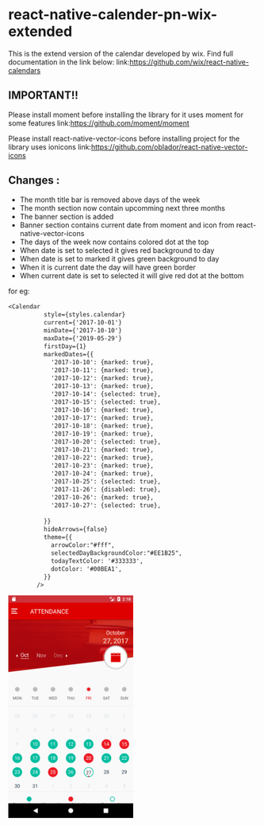 # react-native-calender-pn-wix-extended
This is the extend version of the calendar developed by wix. Find full documentation in the link below:
link:https://github.com/wix/react-native-calendars

## IMPORTANT!!
Please install moment before installing the library for it uses moment for some features
link:https://github.com/moment/moment

Please install react-native-vector-icons before installing project for the library uses ionicons
link:https://github.com/oblador/react-native-vector-icons

## Changes :
- The month title bar is removed above days of the week
- The month section now contain upcomming next three months
- The banner section is added
- Banner section contains current date from moment and icon from react-native-vector-icons
- The days of the week now contains colored dot at the top
- When date is set to selected it gives red background to day
- When date is set to marked it gives green background to day
- When it is current date the day will have green border
- When current date is set to selected it will give red dot at the bottom

for eg:
```
<Calendar
          style={styles.calendar}
          current={'2017-10-01'}
          minDate={'2017-10-10'}
          maxDate={'2019-05-29'}
          firstDay={1}
          markedDates={{
            '2017-10-10': {marked: true},
            '2017-10-11': {marked: true},
            '2017-10-12': {marked: true},
            '2017-10-13': {marked: true},
            '2017-10-14': {selected: true},
            '2017-10-15': {selected: true},
            '2017-10-16': {marked: true},
            '2017-10-17': {marked: true},
            '2017-10-18': {marked: true},
            '2017-10-19': {marked: true},
            '2017-10-20': {selected: true},
            '2017-10-21': {marked: true},
            '2017-10-22': {marked: true},
            '2017-10-23': {marked: true},
            '2017-10-24': {marked: true},
            '2017-10-25': {selected: true},
            '2017-11-26': {disabled: true},
            '2017-10-26': {marked: true},
            '2017-10-27': {selected: true},

          }}
          hideArrows={false}
          theme={{
            arrowColor:"#fff",
            selectedDayBackgroundColor:"#EE1B25",
            todayTextColor: '#333333',
            dotColor: '#00BEA1',
          }}
        />
```

<img src="/demo/Screenshot_1509097897.png" width="50%"/>


